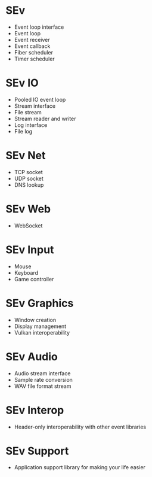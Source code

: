 <!-- TITLE: SEv Library organization -->
<!-- SUBTITLE: List of modules that are part of the SEv Library -->

# SEv
* Event loop interface
* Event loop
* Event receiver
* Event callback
* Fiber scheduler
* Timer scheduler

# SEv IO
* Pooled IO event loop
* Stream interface
* File stream
* Stream reader and writer
* Log interface
* File log

# SEv Net
* TCP socket
* UDP socket
* DNS lookup

# SEv Web
* WebSocket

# SEv Input
* Mouse
* Keyboard
* Game controller

# SEv Graphics
* Window creation
* Display management
* Vulkan interoperability

# SEv Audio
* Audio stream interface
* Sample rate conversion
* WAV file format stream

# SEv Interop
* Header-only interoperability with other event libraries

# SEv Support
* Application support library for making your life easier